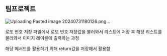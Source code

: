 
## 팀프로젝트


![Uploading Pasted image 20240731180126.png…]()


로또 번호 저장 파일에서 로또 번호 저장값을 불러와서 리스트에 저장 후
해당 리스트를 불러와서 이미지 레이블에 출력하는 과정

해당 메서드를 활용하기 위해 return값을 저장해서 활용함
